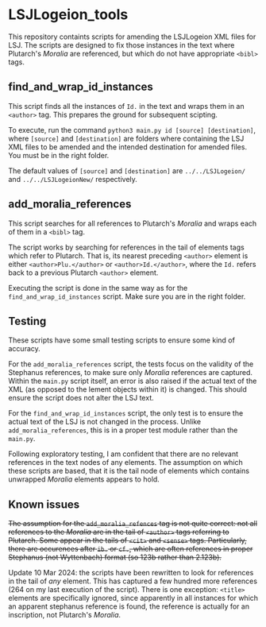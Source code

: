 # LSJLogeion_tools
This repository containts scripts for amending the LSJLogeion XML files for LSJ. The scripts are designed to fix those instances in the text where Plutarch's *Moralia* are referenced, but which do not have appropriate `<bibl>` tags.

## find_and_wrap_id_instances
This script finds all the instances of `Id.` in the text and wraps them in an `<author>` tag. This prepares the ground for subsequent scipting.

To execute, run the command `python3 main.py id [source] [destination]`, where `[source]` and `[destination]` are folders where containing the LSJ XML files to be amended and the intended destination for amended files. You must be in the right folder.

The default values of `[source]` and `[destination]` are `../../LSJLogeion/` and `../../LSJLogeionNew/` respectively.

## add_moralia_references
This script searches for all references to Plutarch's *Moralia* and wraps each of them in a `<bibl>` tag.

The script works by searching for references in the tail of elements tags which refer to Plutarch. That is, its nearest preceding `<author>` element is either  `<author>Plu.</author>` or `<author>Id.</author>`, where the `Id.` refers back to a previous Plutarch `<author>` element.

Executing the script is done in the same way as for the `find_and_wrap_id_instances` script. Make sure you are in the right folder.

## Testing
These scripts have some small testing scripts to ensure some kind of accuracy.

For the `add_moralia_references` script, the tests focus on the validity of the Stephanus references, to make sure only *Moralia* references are captured. Within the `main.py` script itself, an error is also raised if the actual text of the XML (as opposed to the  lement objects within it) is changed. This should ensure the script does not alter the LSJ text.

For the `find_and_wrap_id_instances` script, the only test is to ensure the actual text of the LSJ is not changed in the process. Unlike `add_moralia_references`, this is in a proper test module rather than the `main.py`.

Following exploratory testing, I am confident that there are no relevant references in the text nodes of any elements. The assumption on which these scripts are based, that it is the tail node of elements which contains unwrapped *Moralia* elements appears to hold.

## Known issues
~~The assumption for the `add_moralia_refences` tag is not quite correct: not all references to the *Moralia* are in the tail of `<author>` tags referring to Plutarch. Some appear in the tails of `<cit>` and `<sense>` tags. Particularly, there are occurences after `ib.` or `cf.`, which are often references in proper Stephanus (not Wyttenbach) format (so 123b rather than 2.123b).~~

Update 10 Mar 2024: the scripts have been rewritten to look for references in the tail of *any* element. This has captured a few hundred more references (264 on my last execution of the script). There is one exception: `<title>` elements are specifically ignored, since apparently in all instances for which an apparent stephanus reference is found, the reference is actually for an inscription, not Plutarch's *Moralia*.

